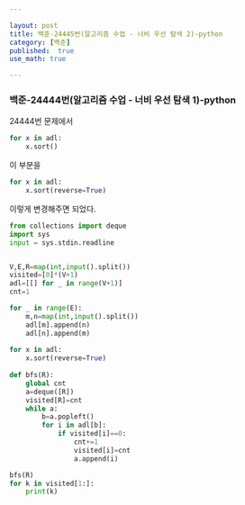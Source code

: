 ```yaml
---

layout: post
title: 백준-24445번(알고리즘 수업 - 너비 우선 탐색 2)-python
category: [백준]
published:  true
use_math: true

---
```

### 백준-24444번(알고리즘 수업 - 너비 우선 탐색 1)-python

24444번 문제에서

```python
for x in adl:
    x.sort()
```

이 부분을

```python
for x in adl:
    x.sort(reverse=True)
```

이렇게 변경해주면 되었다.

```python
from collections import deque
import sys
input = sys.stdin.readline


V,E,R=map(int,input().split())
visited=[0]*(V+1)
adl=[[] for _ in range(V+1)]
cnt=1

for _ in range(E):
    m,n=map(int,input().split())
    adl[m].append(n)
    adl[n].append(m)
    
for x in adl:
    x.sort(reverse=True)    
    
def bfs(R):
    global cnt
    a=deque([R])
    visited[R]=cnt
    while a:
        b=a.popleft()
        for i in adl[b]:
            if visited[i]==0:
                cnt+=1
                visited[i]=cnt
                a.append(i)

bfs(R)
for k in visited[1:]:
    print(k)
```
